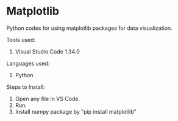 # Matplotlib

Python codes for using matplotlib packages for data visualization.

Tools used:
1. Visual Studio Code 1.34.0

Languages used:
1. Python

Steps to Install:
1. Open any file in VS Code.
2. Run.
3. Install numpy package by "pip install matplotlib"
